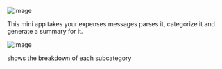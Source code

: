 ![image](https://github.com/user-attachments/assets/4c0bdc09-3aca-4449-bdb2-a80434072375)

This mini app takes your expenses messages parses it, categorize it and generate a summary for it. 

![image](https://github.com/user-attachments/assets/2d6f9790-6786-4575-a9f4-ff411987b101)

shows the breakdown of each subcategory

